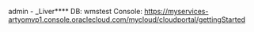 admin - _Liver****
DB: wmstest
Console: https://myservices-artyomvp1.console.oraclecloud.com/mycloud/cloudportal/gettingStarted
